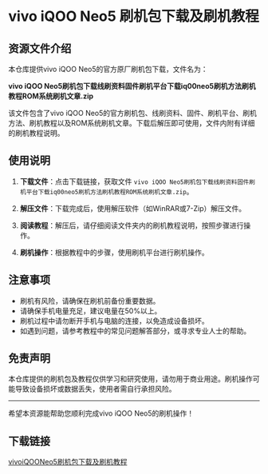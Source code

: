 # vivo iQOO Neo5 刷机包下载及刷机教程

## 资源文件介绍

本仓库提供vivo iQOO Neo5的官方原厂刷机包下载，文件名为：

**vivo iQOO Neo5刷机包下载线刷资料固件刷机平台下载iq00neo5刷机方法刷机教程ROM系统刷机文章.zip**

该文件包含了vivo iQOO Neo5的官方刷机包、线刷资料、固件、刷机平台、刷机方法、刷机教程以及ROM系统刷机文章。下载后解压即可使用，文件内附有详细的刷机教程说明。

## 使用说明

1. **下载文件**：点击下载链接，获取文件 `vivo iQOO Neo5刷机包下载线刷资料固件刷机平台下载iq00neo5刷机方法刷机教程ROM系统刷机文章.zip`。

2. **解压文件**：下载完成后，使用解压软件（如WinRAR或7-Zip）解压文件。

3. **阅读教程**：解压后，请仔细阅读文件夹内的刷机教程说明，按照步骤进行操作。

4. **刷机操作**：根据教程中的步骤，使用刷机平台进行刷机操作。

## 注意事项

- 刷机有风险，请确保在刷机前备份重要数据。
- 请确保手机电量充足，建议电量在50%以上。
- 刷机过程中请勿断开手机与电脑的连接，以免造成设备损坏。
- 如遇到问题，请参考教程中的常见问题解答部分，或寻求专业人士的帮助。

## 免责声明

本仓库提供的刷机包及教程仅供学习和研究使用，请勿用于商业用途。刷机操作可能导致设备损坏或数据丢失，使用者需自行承担风险。

---

希望本资源能帮助您顺利完成vivo iQOO Neo5的刷机操作！

## 下载链接

[vivoiQOONeo5刷机包下载及刷机教程](https://pan.quark.cn/s/bec7bb716d70)